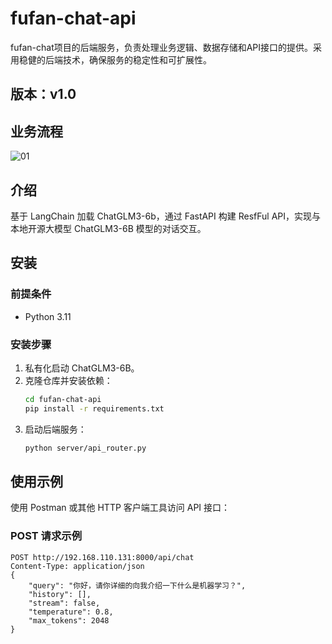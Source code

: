 # fufan-chat-api
fufan-chat项目的后端服务，负责处理业务逻辑、数据存储和API接口的提供。采用稳健的后端技术，确保服务的稳定性和可扩展性。

## 版本：v1.0

## 业务流程

![01](https://muyu001.oss-cn-beijing.aliyuncs.com/img/01.png)


## 介绍

基于 LangChain 加载 ChatGLM3-6b，通过 FastAPI 构建 ResfFul API，实现与本地开源大模型 ChatGLM3-6B 模型的对话交互。

## 安装

### 前提条件

- Python 3.11

### 安装步骤

1. 私有化启动 ChatGLM3-6B。
2. 克隆仓库并安装依赖：
    ```bash
    cd fufan-chat-api
    pip install -r requirements.txt
    ```
3. 启动后端服务：
    ```bash
    python server/api_router.py
    ```

## 使用示例

使用 Postman 或其他 HTTP 客户端工具访问 API 接口：

### POST 请求示例

```http
POST http://192.168.110.131:8000/api/chat
Content-Type: application/json
{
    "query": "你好，请你详细的向我介绍一下什么是机器学习？",
    "history": [],
    "stream": false,
    "temperature": 0.8,
    "max_tokens": 2048
}
```